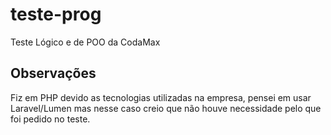 # teste-prog
Teste Lógico e de POO da CodaMax

## Observações
Fiz em PHP devido as tecnologias utilizadas na empresa, pensei em usar Laravel/Lumen mas nesse caso creio que não houve necessidade pelo que foi pedido no teste.


